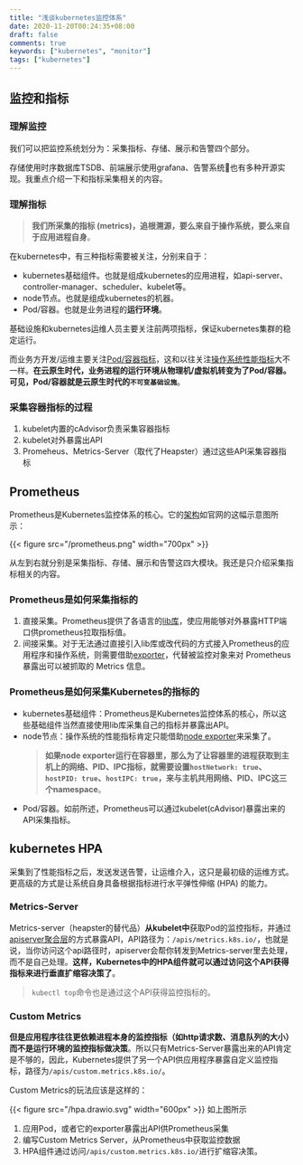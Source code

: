 ```yaml
---
title: "浅谈kubernetes监控体系"
date: 2020-11-20T00:24:35+08:00
draft: false
comments: true
keywords: ["kubernetes", "monitor"]
tags: ["kubernetes"]
---
```


## 监控和指标

### 理解监控

我们可以把监控系统划分为：采集指标、存储、展示和告警四个部分。

存储使用时序数据库TSDB、前端展示使用grafana、告警系统也有多种开源实现。我重点介绍一下和指标采集相关的内容。

### 理解指标

> **我们所采集的指标 (metrics)，追根溯源，要么来自于操作系统，要么来自于应用进程自身**。

在kubernetes中，有三种指标需要被关注，分别来自于：

* kubernetes基础组件。也就是组成kubernetes的应用进程，如api-server、controller-manager、scheduler、kubelet等。
* node节点。也就是组成kubernetes的机器。
* Pod/容器。也就是业务进程的**运行环境**。

基础设施和kubernetes运维人员主要关注前两项指标，保证kubernetes集群的稳定运行。

而业务方开发/运维主要关注[Pod/容器指标](https://github.com/google/cadvisor/blob/master/docs/storage/prometheus.md#prometheus-container-metrics)，这和以往关注[操作系统性能指标](https://book.open-falcon.org/zh_0_2/faq/linux-metrics.html)大不一样。**在云原生时代，业务进程的运行环境从物理机/虚拟机转变为了Pod/容器。可见，Pod/容器就是云原生时代的`不可变基础设施`**。

### 采集容器指标的过程

1. kubelet内置的cAdvisor负责采集容器指标
2. kubelet对外暴露出API
3. Promeheus、Metrics-Server（取代了Heapster）通过这些API采集容器指标

## Prometheus

Prometheus是Kubernetes监控体系的核心。它的[架构](https://prometheus.io/docs/introduction/overview/#architecture)如官网的这幅示意图所示：

{{< figure src="/prometheus.png" width="700px" >}}

从左到右就分别是采集指标、存储、展示和告警这四大模块。我还是只介绍采集指标相关的内容。

### Prometheus是如何采集指标的

1. 直接采集。Prometheus提供了各语言的[lib库](https://prometheus.io/docs/instrumenting/clientlibs/#client-libraries)，使应用能够对外暴露HTTP端口供prometheus拉取指标值。
2. 间接采集。对于无法通过直接引入lib库或改代码的方式接入Prometheus的应用程序和操作系统，则需要借助[exporter](https://prometheus.io/docs/instrumenting/exporters/#third-party-exporters)，代替被监控对象来对 Prometheus 暴露出可以被抓取的 Metrics 信息。

### Prometheus是如何采集Kubernetes的指标的

* kubernetes基础组件：Prometheus是Kubernetes监控体系的核心，所以这些基础组件当然直接使用lib库采集自己的指标并暴露出API。
* node节点：操作系统的性能指标肯定只能借助[node exporter](https://github.com/prometheus/node_exporter#node-exporter)来采集了。
  > **如果node exporter运行在容器里，那么为了让容器里的进程获取到主机上的网络、PID、IPC指标，就需要设置`hostNetwork: true`、`hostPID: true`、`hostIPC: true`，来与主机共用网络、PID、IPC这三个namespace**。
* Pod/容器。如前所述，Prometheus可以通过kubelet(cAdvisor)暴露出来的API采集指标。

## kubernetes HPA

采集到了性能指标之后，发送发送告警，让运维介入，这只是最初级的运维方式。更高级的方式是让系统自身具备根据指标进行水平弹性伸缩 (HPA) 的能力。

### Metrics-Server

Metrics-server（heapster的替代品）**从kubelet中**获取Pod的监控指标，并通过[apiserver聚合层](https://kubernetes.io/zh/docs/concepts/extend-kubernetes/api-extension/apiserver-aggregation/)的方式暴露API，API路径为：`/apis/metrics.k8s.io/`，也就是说，当你访问这个api路径时，apiserver会帮你转发到Metrics-server里去处理，而不是自己处理。**这样，Kubernetes中的HPA组件就可以通过访问这个API获得指标来进行垂直扩缩容决策了**。

> `kubectl top`命令也是通过这个API获得监控指标的。

### Custom Metrics

**但是应用程序往往更依赖进程本身的监控指标（如http请求数、消息队列的大小）而不是运行环境的监控指标做决策**。所以只有Metrics-Server暴露出来的API肯定是不够的，因此，Kubernetes提供了另一个API供应用程序暴露自定义监控指标，路径为`/apis/custom.metrics.k8s.io/`。

Custom Metrics的玩法应该是这样的：

{{< figure src="/hpa.drawio.svg" width="600px" >}}
如上图所示

1. 应用Pod，或者它的exporter暴露出API供Prometheus采集
2. 编写Custom Metrics Server，从Prometheus中获取监控数据
3. HPA组件通过访问`/apis/custom.metrics.k8s.io/`进行扩缩容决策。


